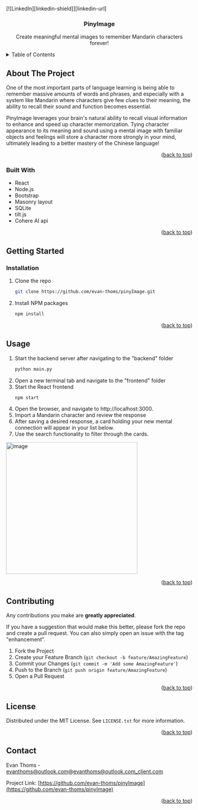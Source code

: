 <a id="readme-top"></a>




<!-- PROJECT SHIELDS -->
<!--
*** I'm using markdown "reference style" links for readability.
*** Reference links are enclosed in brackets [ ] instead of parentheses ( ).
*** See the bottom of this document for the declaration of the reference variables
*** for contributors-url, forks-url, etc. This is an optional, concise syntax you may use.
*** https://www.markdownguide.org/basic-syntax/#reference-style-links
-->

[![LinkedIn][linkedin-shield]][linkedin-url]



<!-- PROJECT LOGO -->
<!--
<br />
<div align="center">
  <a href="https://github.com/evan-thoms/pinyImage">
    <img src="images/logo.png" alt="Logo" width="80" height="80">
  </a>
  -->

<h3 align="center">PinyImage</h3>

  <p align="center">
    Create meaningful mental images to remember Mandarin characters forever!
    <br />
    
  </p>
</div>



<!-- TABLE OF CONTENTS -->
<details>
  <summary>Table of Contents</summary>
  <ol>
    <li>
      <a href="#about-the-project">About The Project</a>
      <ul>
        <li><a href="#built-with">Built With</a></li>
      </ul>
    </li>
    <li>
      <a href="#getting-started">Getting Started</a>
      <ul>
        <li><a href="#installation">Installation</a></li>
      </ul>
    </li>
    <li><a href="#usage">Usage</a></li>
    <li><a href="#contact">Contact</a></li>
    
  </ol>
</details>



<!-- ABOUT THE PROJECT -->
## About The Project
One of the most important parts of language learning is being able to remember massive amounts of words and phrases, and especially with a system like Mandarin where characters give few clues to their meaning, the ability to recall their sound and function becomes essential.

PinyImage leverages your brain's natural ability to recall visual information to enhance and speed up character memorization. Tying character appearance to its meaning and sound using a mental image with familiar objects and feelings will store a character more strongly in your mind, ultimately leading to a better mastery of the Chinese language!

<p align="right">(<a href="#readme-top">back to top</a>)</p>



### Built With

* React
* Node.js
* Bootstrap
* Masonry layout
* SQLite
* tilt.js
* Cohere AI api

<p align="right">(<a href="#readme-top">back to top</a>)</p>



<!-- GETTING STARTED -->
## Getting Started

### Installation

1. Clone the repo
   ```sh
   git clone https://github.com/evan-thoms/pinyImage.git
   ```
2. Install NPM packages
   ```sh
   npm install
   ```

<p align="right">(<a href="#readme-top">back to top</a>)</p>



<!-- USAGE EXAMPLES -->
## Usage

1. Start the backend server after navigating to the "backend" folder
   ```sh
   python main.py
   ```
2. Open a new terminal tab and navigate to the "frontend" folder
3. Start the React frontend
   ```sh
   npm start
   ```
4. Open the browser, and navigate to http://localhost:3000.
5. Import a Mandarin character and review the response
6. After saving a desired response, a card holding your new mental connection will appear in your list below.
7. Use the search functionality to filter through the cards.
<img width="355" alt="image" src="https://github.com/user-attachments/assets/c503ecff-a9b1-4403-873c-a26e98cab5c3">

<p align="right">(<a href="#readme-top">back to top</a>)</p>


<!-- CONTRIBUTING -->
## Contributing

Any contributions you make are **greatly appreciated**.

If you have a suggestion that would make this better, please fork the repo and create a pull request. You can also simply open an issue with the tag "enhancement".

1. Fork the Project
2. Create your Feature Branch (`git checkout -b feature/AmazingFeature`)
3. Commit your Changes (`git commit -m 'Add some AmazingFeature'`)
4. Push to the Branch (`git push origin feature/AmazingFeature`)
5. Open a Pull Request

<p align="right">(<a href="#readme-top">back to top</a>)</p>

## License

Distributed under the MIT License. See `LICENSE.txt` for more information.

<p align="right">(<a href="#readme-top">back to top</a>)</p>

<!-- CONTACT -->
## Contact

Evan Thoms - evanthoms@outlook.com@evanthoms@outlook.com_client.com

Project Link: [https://github.com/evan-thoms/pinyImage](https://github.com/evan-thoms/pinyImage)

<p align="right">(<a href="#readme-top">back to top</a>)</p>



[Laravel-url]: https://laravel.com
[Bootstrap.com]: https://img.shields.io/badge/Bootstrap-563D7C?style=for-the-badge&logo=bootstrap&logoColor=white
[Bootstrap-url]: https://getbootstrap.com
[JQuery.com]: https://img.shields.io/badge/jQuery-0769AD?style=for-the-badge&logo=jquery&logoColor=white
[JQuery-url]: https://jquery.com 
